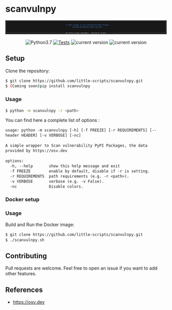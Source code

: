 # scanvulnpy

![](./.github/banners/banner-0.1.0.dev1.png)

<div align="center">
  <img alt="Python3.7" src="https://img.shields.io/badge/Python-3.7+-informational">
  <a target="_blank" rel="noopener noreferrer" href="https://github.com/little-scripts/scanvulnpy/actions/workflows/tests.yml/badge.svg?branch=main" title=""><img src="https://github.com/little-scripts/scanvulnpy/actions/workflows/tests.yml/badge.svg?branch=main" alt="Tests"></a>
  <img alt="current version" src="https://img.shields.io/badge/linux-supported-success">
  <img alt="current version" src="https://img.shields.io/badge/windows-supported-success">
  <br>
  <!-- <a target="_blank" rel="noopener noreferrer" href="https://pypi.org/project/scanvulnpy" title=""><img src="https://img.shields.io/pypi/v/scanvulnpy?color=informational" alt="pip package version"></a>
  <img alt="latest commit on main" src="https://img.shields.io/docker/pulls/nwodtuhs/scanvulnpy.svg?label=downloads">
  <img alt="latest commit on main" src="https://img.shields.io/github/last-commit/little-scripts/scanvulnpy/main?label=latest%20release">
  <img alt="latest commit on dev" src="https://img.shields.io/github/last-commit/little-scripts/scanvulnpy/dev?label=latest%20dev">
  <a target="_blank" rel="noopener noreferrer" href="https://img.shields.io/pypi/l/scanvulnpy?color=gree" title=""><img src="https://img.shields.io/pypi/l/scanvulnpy?color=gree" alt="PyPI - License"></a> -->
</div>

## Setup
Clone the repository:

```sh
$ git clone https://github.com/little-scripts/scanvulnpy.git
$ (Coming soon)pip install scanvulnpy
```

### Usage
```sh
$ python -m scanvulnpy -r <path>
```

You can find here a complete list of options :

```
usage: python -m scanvulnpy [-h] [-f FREEZE] [-r REQUIREMENTS] [--header HEADER] [-v VERBOSE] [-nc]

A simple wrapper to Scan vulnerability PyPI Packages, the data provided by https://osv.dev

options:
  -h, --help       show this help message and exit
  -f FREEZE        enable by default, disable if -r is setting.
  -r REQUIREMENTS  path requirements (e.g. -r <path>).
  -v VERBOSE       verbose (e.g. -v False).
  -nc              Disable colors.
```

### Docker setup

### Usage
Build and Run the Docker image:

```sh
$ git clone https://github.com/little-scripts/scanvulnpy.git
$ ./scanvulnpy.sh
```

## Contributing

Pull requests are welcome. Feel free to open an issue if you want to add other features.


## References

<!-- - https://pypi.org/project/scanvulnpy/ -->
- https://osv.dev
